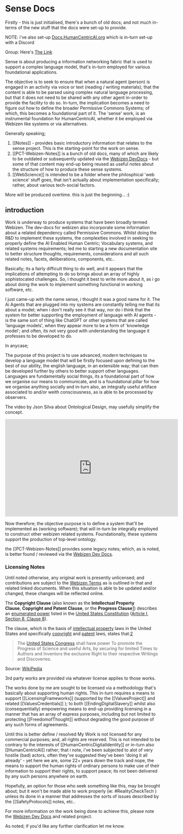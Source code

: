 # Sense Docs

Firstly - this is just initialised, there's a bunch of old docs; and not much in-terms of the new stuff that the docs were set-up to provide.  

NOTE: i've also set-up [Docs.HumanCentricAI.org](http://docs.humancentricai.org/) which is in-turn set-up with a Discord 

Group: Here's [The Link](https://discord.gg/aRTzYX9QY4) 

Sense is about producing a information networking fabric that is used to support a complex language model, that's in-turn employed for various foundational applications.  

The objective is to seek to ensure that when a natural agent (person) is engaged in an activity via voice or text (reading / writing materials); that the content is able to be parsed using complex natural language processing, but that it does not need to be shared with any other agent in-order to provide the facility to do so.  In-turn, the implication becomes a need to figure out how to define the broader Permissive Commons Systems; of which, this becomes a foundational part of it.   The 'sense' work, is an instrumental foundation for HumanCentricAI, whether it be employed via Webizen like systems or via alternatives.

Generally speaking;

1. [[Notes]] - provides basic introductory information that relates to the sense project.   This is the starting-point for the work on sense.  
2. [[PCT-Webizen-Notes]] is a bunch of old docs, many of which are likely to be outdated or subsequently updated via the [Webizen DevDocs](https://devdocs.webizen.org/) - but some of that content may end-up being reused as useful notes about the structure of how to produce these sense systems.
3. [[WebScience]] is intended to be a folder where the philosphical 'web science' stuff goes, that isn't actually about implementation specifically; rather, about various tech-social factors.

More will be produced overtime. this is just the beginning... :) 


## introduction

Work is underway to produce systems that have been broadly termed Webizen.  The dev-docs for webizen also incorporate some information about a related dependency called Permissive Commons.   Whilst doing the R&D to implement these systems, the complexities involved in seeking to properly define the AI Enabled Human Centric; Vocabulary systems, and related systems requirements; led me to starting a new documentation site to better structure thoughts, requirements, considerations and all such related notes, facets, deliberations, components, etc.. 

Basically; its a fairly difficult thing to do well, and it appears that the implications of attempting to do so brings about an array of highly sophistocated challenges. So, i thought it best to write more about it, as i go about doing the work to implement something functional in working software, etc.

I just came-up with the name sense, i thought it was a good name for it.  The Ai Agents that are plugged into my systems are constantly telling me that its about a model; when i don't really see it that way, nor do i think that the system for better supporting the employment of language with AI agents - is the same sort of thing like ChatGPT or other systems that are called 'language models', when they appear more to be a form of 'knowledge model'; and often, its not very good with understanding the language it professes to be developed to do.

In anycase;

The purpose of this project is to use advanced, modern techniques to develop a language model that will be firstly focused upon defining to the best of our ability, the english language, in an extensible way; that can then be developed further by others to better support other languages.  Languages are fundamentally social things, its a foundational part of how we organise our means to communicate, and is a foundational pillar for how we organise anything socially and in-turn also, an integrally useful artiface associated to and/or weith consciousness, as is able to be processed by observers. 

The video by Json Silva about Ontological Design, may usefully simplify the concept.

<iframe width="560" height="315" src="https://www.youtube.com/embed/aigR2UU4R20" title="YouTube video player" frameborder="0" allow="accelerometer; autoplay; clipboard-write; encrypted-media; gyroscope; picture-in-picture; web-share" allowfullscreen></iframe>

Now therefore; the objective purpose is to define a system that'll be implemented as (working software); that will in-turn be integrally employed to construct other webizen related systems.  Foundationally, these systems support the production of top-level ontology.

the [[PCT-Webizen-Notes]] provides some legacy notes; which, as is noted, is better found / reviewed via the [Webizen Dev Docs](https://devdocs.webizen.org/).


### Licensing Notes

Until noted otherwise, any original work is presently unlicensed; and contributions are subject to the [Webizen Terms](https://devdocs.webizen.org/GuideForDevelopers/WebizenTerms/) as is outlined in that and related linked documents.  When this situation is able to be updated and/or changed, these changes will be reflected online.

The **Copyright Clause** (also known as the **Intellectual Property Clause**, **Copyright and Patent Clause**, or the **Progress Clause**[1](https://en.wikipedia.org/wiki/Copyright_Clause#cite_note-1)) describes an [enumerated power](https://en.wikipedia.org/wiki/Enumerated_powers "Enumerated powers") listed in the [United States Constitution](https://en.wikipedia.org/wiki/United_States_Constitution "United States Constitution") ([Article I, Section 8, Clause 8](https://en.wikipedia.org/wiki/Article_One_of_the_United_States_Constitution#Section_8:_Powers_of_Congress "Article One of the United States Constitution")).

The clause, which is the basis of [intellectual property](https://en.wikipedia.org/wiki/Intellectual_property "Intellectual property") laws in the United States and specifically [copyright](https://en.wikipedia.org/wiki/Copyright_law_of_the_United_States "Copyright law of the United States") and [patent](https://en.wikipedia.org/wiki/Patent_law_of_the_United_States "Patent law of the United States") laws, states that:[2](https://en.wikipedia.org/wiki/Copyright_Clause#cite_note-crs-2)

> The [United States Congress](https://en.wikipedia.org/wiki/United_States_Congress "United States Congress") shall have power To promote the Progress of Science and useful Arts, by securing for limited Times to Authors and Inventors the exclusive Right to their respective Writings and Discoveries.

Source: [WikiPedia](https://en.wikipedia.org/wiki/Copyright_Clause)

3rd party works are provided via whatever license applies to those works.  

The works done by me are sought to be licensed via a methodology that's basically about supporting human rights.  This in-turn requires a means to support [[LicensingFrameworks]] (supported by the [[ValuesProject]] and related [[ValuesCredentials]] ); to both [[EndingDigitalSlavery]] whilst also (consequentially) empowering means to end-up providing licensing in a manner that has an array of express purposes, including but not limited to protecting [[FreedomofThought]] without degrading the good purpose of any such forms of agreements.  

Until this is better define / resolved My Work is not licensed for any commercial purposes; and, all rights are reserved.  This is not intended to be contrary to the interests of [[HumanCentricDigitalIdentity]] or in-turn also [[HumanCentricAI]] rather; that i note, i've been subjected to alot of very hostile (bad) actors, often they've suggested they've been 'doing it all already' - yet here we are, some 22+ years down the track and nope, the means to support the human rights of ordinary persons to make use of their information to support their rights, to support peace; its not been delivered by any such persons anywhere on earth.

Hopefully, an option for those who seek something like this, may be brought about; but it won't be made able to work properly (ie: #RealityCheckTech ) unless its done in a manner that addresses the sorts of issues described by the [[SafetyProtocols]] notes, etc..

For more information on the work being done to achieve this, please note the [Webizen Dev Docs](https://devdocs.webizen.org/) and related project. 

As noted; if you'd like any further clarification let me know.